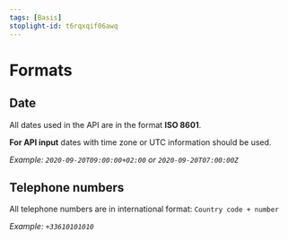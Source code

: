 ```yaml
---
tags: [Basis]
stoplight-id: t6rqxqif06awq
---
```


# Formats

## Date

All dates used in the API are in the format **ISO 8601**.

**For API input** dates with time zone or UTC information should be used.

_Example: `2020-09-20T09:00:00+02:00` or `2020-09-20T07:00:00Z`_

## Telephone numbers

All telephone numbers are in international format: `Country code + number`

_Example: `+33610101010`_